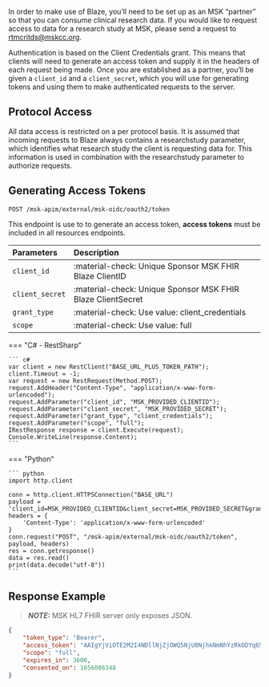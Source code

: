 In order to make use of Blaze, you’ll need to be set up as an MSK “partner” so that you can consume clinical research data. If you would like to request access to data for a research study at MSK, please send a request to rtmcritds@mskcc.org.

Authentication is based on the Client Credentials grant. This means that clients will need to generate an access token and supply it in the headers of each request being made. Once you are established as a partner, you’ll be given a `client_id` and a `client_secret`, which you will use for generating tokens and using them to make authenticated requests to the server.

## Protocol Access

All data access is restricted on a per protocol basis. It is assumed that incoming requests to Blaze always contains a researchstudy parameter, which identifies what research study the client is requesting data for. This information is used in combination with the researchstudy parameter to authorize requests.

## Generating Access Tokens
```
POST /msk-apim/external/msk-oidc/oauth2/token
```
This endpoint is use to to generate an access token, **access tokens** must be included in all resources endpoints.

| Parameters    | Description                          |
| :---------- | :----------------------------------- |
| `client_id`       | :material-check: Unique Sponsor MSK FHIR Blaze ClientID  |
| `client_secret`       |:material-check: Unique Sponsor MSK FHIR Blaze ClientSecret |
| `grant_type`    | :material-check: Use value: client_credentials |
| `scope`         |:material-check:  Use value: full|
   

=== "C# - RestSharp"

    ``` c#
    var client = new RestClient("BASE_URL_PLUS_TOKEN_PATH");
    client.Timeout = -1;
    var request = new RestRequest(Method.POST);
    request.AddHeader("Content-Type", "application/x-www-form-urlencoded");
    request.AddParameter("client_id", "MSK_PROVIDED_CLIENTID");
    request.AddParameter("client_secret", "MSK_PROVIDED_SECRET");
    request.AddParameter("grant_type", "client_credentials");
    request.AddParameter("scope", "full");
    IRestResponse response = client.Execute(request);
    Console.WriteLine(response.Content);
    ```

=== "Python"

    ``` python
    import http.client

    conn = http.client.HTTPSConnection("BASE_URL")
    payload = 'client_id=MSK_PROVIDED_CLIENTID&client_secret=MSK_PROVIDED_SECRET&grant_type=client_credentials&scope=full'
    headers = {
        'Content-Type': 'application/x-www-form-urlencoded'
    }
    conn.request("POST", "/msk-apim/external/msk-oidc/oauth2/token", payload, headers)
    res = conn.getresponse()
    data = res.read()
    print(data.decode("utf-8"))
    ```



## Response Example

> **_NOTE:_** MSK HL7 FHIR server only exposes JSON.

```json
{
    "token_type": "Bearer",
    "access_token": "AAIgYjViOTE2M2I4NDllNjZjOWQ5NjU0NjhkNmNhYzRkODYq65uQhqOGeqVSCDv0lXV26qPr9cfIal10SXlRiw0RDTAbBgqeRMSTbL6EqQSPIxCVYRwBWyaITs9QJG375CCmVX2bux4ocVUlGiGHg5qrXIAOESCGor32u89RVZxfw7I",
    "scope": "full",
    "expires_in": 3600,
    "consented_on": 1656086348
}
```